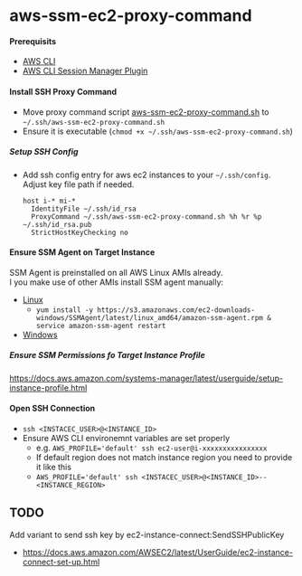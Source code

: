 # aws-ssm-ec2-proxy-command

#### Prerequisits
* [AWS CLI](https://docs.aws.amazon.com/cli/latest/userguide/cli-chap-install.html)
* [AWS CLI Session Manager Plugin](https://docs.aws.amazon.com/systems-manager/latest/userguide/session-manager-working-with-install-plugin.html)

#### Install SSH Proxy Command
  * Move proxy command script [aws-ssm-ec2-proxy-command.sh](aws-ssm-ec2-proxy-command.sh) to `~/.ssh/aws-ssm-ec2-proxy-command.sh`
  * Ensure it is executable (`chmod +x ~/.ssh/aws-ssm-ec2-proxy-command.sh`)

##### Setup SSH Config
* Add ssh config entry for aws ec2 instances to your `~/.ssh/config`. Adjust key file path if needed.
  ```ssh-config
  host i-* mi-*
    IdentityFile ~/.ssh/id_rsa
    ProxyCommand ~/.ssh/aws-ssm-ec2-proxy-command.sh %h %r %p ~/.ssh/id_rsa.pub
    StrictHostKeyChecking no
  ```

#### Ensure SSM Agent on Target Instance
SSM Agent is preinstalled on all AWS Linux AMIs already.<br>
I you make use of other AMIs install SSM agent manually:
* [Linux](https://docs.aws.amazon.com/systems-manager/latest/userguide/sysman-install-ssm-agent.html)
  * `yum install -y https://s3.amazonaws.com/ec2-downloads-windows/SSMAgent/latest/linux_amd64/amazon-ssm-agent.rpm & service amazon-ssm-agent restart`
* [Windows](https://docs.aws.amazon.com/systems-manager/latest/userguide/sysman-install-ssm-win.html)

##### Ensure SSM Permissions fo Target Instance Profile
https://docs.aws.amazon.com/systems-manager/latest/userguide/setup-instance-profile.html

#### Open SSH Connection
* `ssh <INSTACEC_USER>@<INSTANCE_ID>`
* Ensure AWS CLI environemnt variables are set properly
  * e.g. `AWS_PROFILE='default' ssh ec2-user@i-xxxxxxxxxxxxxxxx`
  * If default region does not match instance region you need to provide it like this
  * `AWS_PROFILE='default' ssh <INSTACEC_USER>@<INSTANCE_ID>--<INSTANCE_REGION>`

## TODO
Add variant to send ssh key by ec2-instance-connect:SendSSHPublicKey
* https://docs.aws.amazon.com/AWSEC2/latest/UserGuide/ec2-instance-connect-set-up.html
